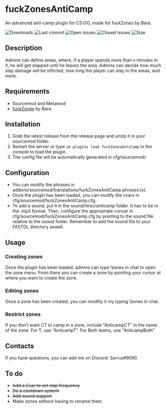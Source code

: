 # fuckZonesAntiCamp
An advanced anti-camp plugin for CS:GO, made for fuckZones by Bara.

![Downloads](https://img.shields.io/github/downloads/Sarrus1/fuckZonesAntiCamp/total) ![Last commit](https://img.shields.io/github/last-commit/Sarrus1/fuckZonesAntiCamp "Last commit") ![Open issues](https://img.shields.io/github/issues/Sarrus1/fuckZonesAntiCamp "Open Issues") ![Closed issues](https://img.shields.io/github/issues-closed/Sarrus1/fuckZonesAntiCamp "Closed Issues") ![Size](https://img.shields.io/github/repo-size/Sarrus1/fuckZonesAntiCamp "Size")

## Description ##
Admins can define areas, where, if a player spends more than x minutes in it, he will get slapped until he leaves the area.
Admins can decide how much slap damage will be inflicted, how long the player can stay in the areas, and more.

## Requirements ##
- Sourcemod and Metamod
- [fuckZones](https://forums.alliedmods.net/showthread.php?t=328422) by Bara

## Installation ##
1. Grab the latest release from the release page and unzip it in your sourcemod folder.
2. Restart the server or type `sm plugins load fuckZonesAntiCamp` in the console to load the plugin.
3. The config file will be automatically generated in cfg/sourcemod/

## Configuration ##
- You can modify the phrases in addons/sourcemod/translations/fuckZonesAntiCamp.phrases.txt.
- Once the plugin has been loaded, you can modify the cvars in cfg/sourcemod/fuckZonesAntiCamp.cfg.
- To add a sound, put it in the sound/misc/anticamp folder. It has to be in the .mp3 format. Then, configure the appropriate convar in cfg/sourcemod/fuckZonesAntiCamp.cfg by pointing to the sound file relative to the sound folder. Remember to add the sound file to your FASTDL directory aswell.

## Usage ##
### Creating zones ###
Once the plugin has been loaded, admins can type !zones in chat to open the zone menu. From there you can create a zone by pointing your cursor at where you want to create the zone.

### Editing zones ###
Once a zone has been created, you can modifiy it my typing !zones in chat.

### Restrict zones ###
If you don't want CT to camp in a zone, include "AnticampCT" in the name of the zone.
For T, use "AnticampT".
For Both teams, use "AnticampBoth"

## Contacts ##
If you have questions, you can add me on Discord: Sarrus#9090

## To do ##
- ~~Add a Cvar to set slap frequency~~
- ~~Do a cooldown system~~
- ~~Add sound support~~
- Make zones without having to rename them


